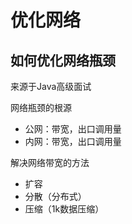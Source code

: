 # 优化网络

## 如何优化网络瓶颈

来源于Java高级面试

网络瓶颈的根源
- 公网：带宽，出口调用量
- 内网：带宽，出口调用量

解决网络带宽的方法
- 扩容
- 分散（分布式）
- 压缩（1k数据压缩）
